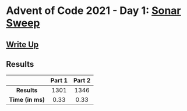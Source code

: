 # Advent of Code 2021 - Day 1: [Sonar Sweep](https://adventofcode.com/2021/day/1)

## [Write Up](https://codingap.github.io/advent-of-code/writeups/2021/day01)

## Results

|                  | **Part 1** | **Part 2** |
| :--------------: | :--------: | :--------: |
|   **Results**    | 1301 | 1346 |
| **Time (in ms)** | 0.33 | 0.33 |
